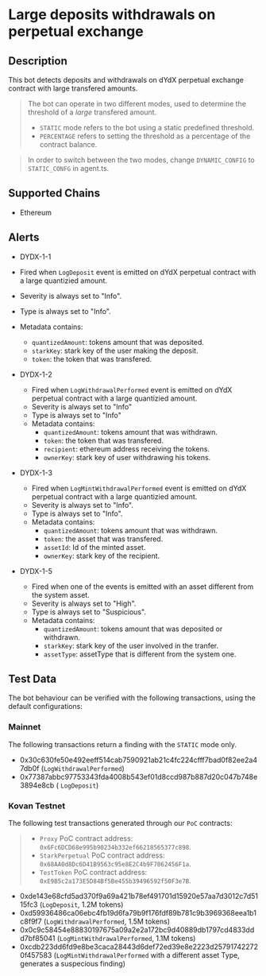 # Large deposits withdrawals on perpetual exchange

## Description

This bot detects deposits and withdrawals on dYdX perpetual exchange contract with large transfered amounts.

> The bot can operate in two different modes, used to determine the threshold of a _large_ transfered amount.
>
> - `STATIC` mode refers to the bot using a static predefined threshold.
> - `PERCENTAGE` refers to setting the threshold as a percentage of the contract balance.

> In order to switch between the two modes, change `DYNAMIC_CONFIG` to `STATIC_CONFG` in agent.ts.

## Supported Chains

- Ethereum

## Alerts

- DYDX-1-1

- Fired when `LogDeposit` event is emitted on dYdX perpetual contract with a large quantizied amount.
- Severity is always set to "Info".
- Type is always set to "Info".
- Metadata contains:

  - `quantizedAmount`: tokens amount that was deposited.
  - `starkKey`: stark key of the user making the deposit.
  - `token`: the token that was transfered.

- DYDX-1-2

  - Fired when `LogWithdrawalPerformed` event is emitted on dYdX perpetual contract with a large quantizied amount.
  - Severity is always set to "Info"
  - Type is always set to "Info"
  - Metadata contains:
    - `quantizedAmount`: tokens amount that was withdrawn.
    - `token`: the token that was transfered.
    - `recipient`: ethereum address receiving the tokens.
    - `ownerKey`: stark key of user withdrawing his tokens.

- DYDX-1-3

  - Fired when `LogMintWithdrawalPerformed` event is emitted on dYdX perpetual contract with a large quantizied amount.
  - Severity is always set to "Info".
  - Type is always set to "Info".
  - Metadata contains:
    - `quantizedAmount`: tokens amount that was withdrawn.
    - `token`: the asset that was transfered.
    - `assetId`: Id of the minted asset.
    - `ownerKey`: stark key of the recipient.

- DYDX-1-5

  - Fired when one of the events is emitted with an asset different from the system asset.
  - Severity is always set to "High".
  - Type is always set to "Suspicious".
  - Metadata contains:
    - `quantizedAmount`: tokens amount that was deposited or withdrawn.
    - `starkKey`: stark key of the user involved in the tranfer.
    - `assetType`: assetType that is different from the system one.

## Test Data

The bot behaviour can be verified with the following transactions, using the default configurations:

### Mainnet

The following transactions return a finding with the `STATIC` mode only.

- 0x30c630fe50e492eeff514cab7590921ab21c4fc224cfff7bad0f82ee2a47db0f (`LogWithdrawalPerformed`)
- 0x77387abbc97753343fda4008b543ef01d8ccd987b887d20c047b748e3894e8cb ( `LogDeposit`)

### Kovan Testnet

The following test transactions generated through our `PoC` contracts:

> - `Proxy` PoC contract address: `0x6Fc6DCD68e995b90234b332ef66218565377c898`.
> - `StarkPerpetual` PoC contract address: `0x68AA0d8Dc6D41B9563c95e8E2C4b9F7062456F1a`.
> - `TestToken` PoC contract address: `0xE9B5c2a173E5D84Bf5Be455b39496592f50F3e7B`.

- 0xde143e68cfd5ad370f9a69a421b78ef491701d15920e57aa7d3012c7d5115fc3 (`LogDeposit`, 1.2M tokens)
- 0xd59936486ca06ebc4fb19d6fa79b9f176fdf89b781c9b3969368eea1b1c8f9f7 (`LogWithdrawalPerformed`, 1.5M tokens)
- 0x0c9c58454e88830197675a09a2e2a172bc9d40889db1797cd4833ddd7bf85041 (`LogMintWithdrawalPerformed`, 1.1M tokens)
- 0xcdb223dd6fd9e8be3caca28443d6def72ed39e8e2223d257917422720f457583 (`LogMintWithdrawalPerformed` with a different asset Type, generates a suspecious finding)
